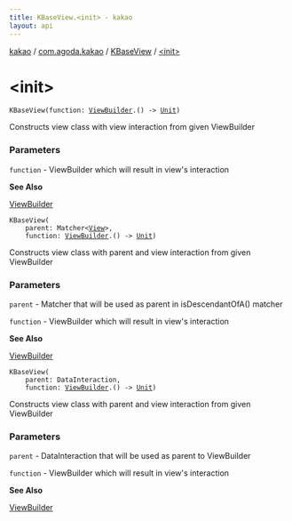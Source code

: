```yaml
---
title: KBaseView.<init> - kakao
layout: api
---
```


<div class='api-docs-breadcrumbs'><a href="../../index.html">kakao</a> / <a href="../index.html">com.agoda.kakao</a> / <a href="index.html">KBaseView</a> / <a href=".">&lt;init&gt;</a></div>

# &lt;init&gt;

<div class="overload-group" markdown="1">

<div class="signature"><code><span class="identifier">KBaseView</span><span class="symbol">(</span><span class="parameterName" id="com.agoda.kakao.KBaseView$<init>(kotlin.Function1((com.agoda.kakao.ViewBuilder, kotlin.Unit)))/function">function</span><span class="symbol">:</span>&nbsp;<a href="../-view-builder/index.html"><span class="identifier">ViewBuilder</span></a><span class="symbol">.</span><span class="symbol">(</span><span class="symbol">)</span>&nbsp;<span class="symbol">-&gt;</span>&nbsp;<a href="https://kotlinlang.org/api/latest/jvm/stdlib/kotlin/-unit/index.html"><span class="identifier">Unit</span></a><span class="symbol">)</span></code></div>

Constructs view class with view interaction from given ViewBuilder

### Parameters

<code>function</code> - ViewBuilder which will result in view's interaction

**See Also**

<a href="../-view-builder/index.html">ViewBuilder</a>

</div>
<div class="overload-group" markdown="1">

<div class="signature"><code><span class="identifier">KBaseView</span><span class="symbol">(</span><br/>&nbsp;&nbsp;&nbsp;&nbsp;<span class="parameterName" id="com.agoda.kakao.KBaseView$<init>(org.hamcrest.Matcher((android.view.View)), kotlin.Function1((com.agoda.kakao.ViewBuilder, kotlin.Unit)))/parent">parent</span><span class="symbol">:</span>&nbsp;<span class="identifier">Matcher</span><span class="symbol">&lt;</span><a href="https://developer.android.com/reference/android/view/View.html"><span class="identifier">View</span></a><span class="symbol">&gt;</span><span class="symbol">, </span><br/>&nbsp;&nbsp;&nbsp;&nbsp;<span class="parameterName" id="com.agoda.kakao.KBaseView$<init>(org.hamcrest.Matcher((android.view.View)), kotlin.Function1((com.agoda.kakao.ViewBuilder, kotlin.Unit)))/function">function</span><span class="symbol">:</span>&nbsp;<a href="../-view-builder/index.html"><span class="identifier">ViewBuilder</span></a><span class="symbol">.</span><span class="symbol">(</span><span class="symbol">)</span>&nbsp;<span class="symbol">-&gt;</span>&nbsp;<a href="https://kotlinlang.org/api/latest/jvm/stdlib/kotlin/-unit/index.html"><span class="identifier">Unit</span></a><span class="symbol">)</span></code></div>

Constructs view class with parent and view interaction from given ViewBuilder

### Parameters

<code>parent</code> - Matcher that will be used as parent in isDescendantOfA() matcher

<code>function</code> - ViewBuilder which will result in view's interaction

**See Also**

<a href="../-view-builder/index.html">ViewBuilder</a>

</div>
<div class="overload-group" markdown="1">

<div class="signature"><code><span class="identifier">KBaseView</span><span class="symbol">(</span><br/>&nbsp;&nbsp;&nbsp;&nbsp;<span class="parameterName" id="com.agoda.kakao.KBaseView$<init>(android.support.test.espresso.DataInteraction, kotlin.Function1((com.agoda.kakao.ViewBuilder, kotlin.Unit)))/parent">parent</span><span class="symbol">:</span>&nbsp;<span class="identifier">DataInteraction</span><span class="symbol">, </span><br/>&nbsp;&nbsp;&nbsp;&nbsp;<span class="parameterName" id="com.agoda.kakao.KBaseView$<init>(android.support.test.espresso.DataInteraction, kotlin.Function1((com.agoda.kakao.ViewBuilder, kotlin.Unit)))/function">function</span><span class="symbol">:</span>&nbsp;<a href="../-view-builder/index.html"><span class="identifier">ViewBuilder</span></a><span class="symbol">.</span><span class="symbol">(</span><span class="symbol">)</span>&nbsp;<span class="symbol">-&gt;</span>&nbsp;<a href="https://kotlinlang.org/api/latest/jvm/stdlib/kotlin/-unit/index.html"><span class="identifier">Unit</span></a><span class="symbol">)</span></code></div>

Constructs view class with parent and view interaction from given ViewBuilder

### Parameters

<code>parent</code> - DataInteraction that will be used as parent to ViewBuilder

<code>function</code> - ViewBuilder which will result in view's interaction

**See Also**

<a href="../-view-builder/index.html">ViewBuilder</a>

</div>
